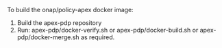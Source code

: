 To build the onap/policy-apex docker image:
1. Build the apex-pdp repository
2. Run: apex-pdp/docker-verify.sh or apex-pdp/docker-build.sh or apex-pdp/docker-merge.sh as required.
